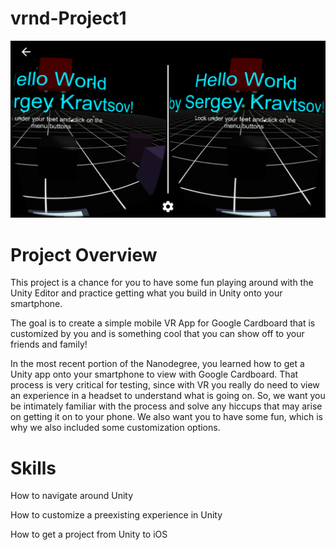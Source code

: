 # vrnd-Project1

![](https://raw.githubusercontent.com/sokravtsov/VR-Project1/master/Screenshot/sh1.PNG)

# Project Overview

This project is a chance for you to have some fun playing around with the Unity Editor and practice getting what you build in Unity onto your smartphone.

The goal is to create a simple mobile VR App for Google Cardboard that is customized by you and is something cool that you can show off to your friends and family!

In the most recent portion of the Nanodegree, you learned how to get a Unity app onto your smartphone to view with Google Cardboard. That process is very critical for testing, since with VR you really do need to view an experience in a headset to understand what is going on. So, we want you be intimately familiar with the process and solve any hiccups that may arise on getting it on to your phone. We also want you to have some fun, which is why we also included some customization options.

# Skills

How to navigate around Unity

How to customize a preexisting experience in Unity

How to get a project from Unity to iOS
